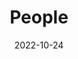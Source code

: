 ---
title: People
date: 2022-10-24

type: landing

sections:
  - block: people
    content:
      title: Meet the Team
      # Choose which groups/teams of users to display.
      #   Edit `user_groups` in each user's profile to add them to one or more of these groups.
      user_groups:
          - Principal Investigators
          - Grad Students
          - Post-docs
          - Alumni
      sort_by: Params.last_name
      sort_ascending: true
    design:
      show_interests: false
      show_role: true
      show_social: true


## Undergraduate Researchers

Martha Barta (2021 - 2023): independent research project
Elizabeth Moe (2022): Chase-Noland fellow
Hannah Cave (2022): field technician
Noah Sticha (2022): field technician
Aria Klumb (2022): field technician
Mackenzie Petty (2022): field technician

---